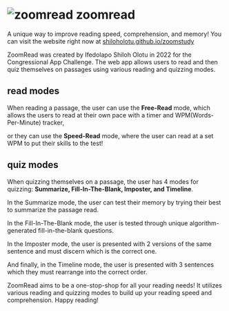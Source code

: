# ![zoomread](https://shiloholotu.github.io/zoomread/res/logo/logo_favicon.png)  zoomread
A unique way to improve reading speed, comprehension, and memory!
You can visit the website right now at [shiloholotu.github.io/zoomstudy](https://shiloholotu.github.io/zoomstudy)

ZoomRead was created by Ifedolapo Shiloh Olotu in 2022 for the Congressional App Challenge.
The web app allows users to read and then quiz themselves on passages using various reading and quizzing modes.

## read modes
When reading a passage, the user can use the **Free-Read** mode, which allows the users to read at their own pace with a timer and WPM(Words-Per-Minute) tracker,

or they can use the **Speed-Read** mode, where the user can read at a set WPM to put their skills to the test!

## quiz modes
When quizzing themselves on a passage, the user has 4 modes for quizzing: **Summarize, Fill-In-The-Blank, Imposter, and Timeline**.

In the Summarize mode, the user can test their memory by trying their best to summarize the passage read.

In the Fill-In-The-Blank mode, the user is tested through unique algorithm-generated fill-in-the-blank questions.

In the Imposter mode, the user is presented with 2 versions of the same sentence and must discern which is the correct one.

And finally, in the Timeline mode, the user is presented with 3 sentences which they must rearrange into the correct order.

ZoomRead aims to be a one-stop-shop for all your reading needs! It utilizes various reading and quizzing modes to build up your reading speed and comprehension. Happy reading!
